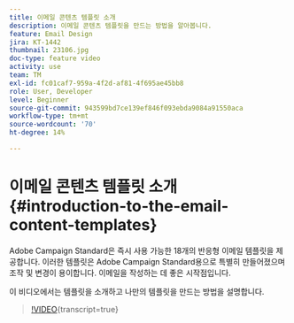 ```yaml
---
title: 이메일 콘텐츠 템플릿 소개
description: 이메일 콘텐츠 템플릿을 만드는 방법을 알아봅니다.
feature: Email Design
jira: KT-1442
thumbnail: 23106.jpg
doc-type: feature video
activity: use
team: TM
exl-id: fc01caf7-959a-4f2d-af81-4f695ae45bb8
role: User, Developer
level: Beginner
source-git-commit: 943599bd7ce139ef846f093ebda9084a91550aca
workflow-type: tm+mt
source-wordcount: '70'
ht-degree: 14%

---
```


# 이메일 콘텐츠 템플릿 소개 {#introduction-to-the-email-content-templates}

Adobe Campaign Standard은 즉시 사용 가능한 18개의 반응형 이메일 템플릿을 제공합니다. 이러한 템플릿은 Adobe Campaign Standard용으로 특별히 만들어졌으며 조작 및 변경이 용이합니다. 이메일을 작성하는 데 좋은 시작점입니다.

이 비디오에서는 템플릿을 소개하고 나만의 템플릿을 만드는 방법을 설명합니다.

>[!VIDEO](https://video.tv.adobe.com/v/33217?learn=on&captions=kor){transcript=true}
